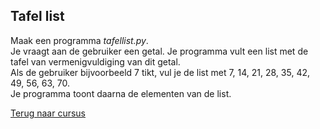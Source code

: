## Tafel list

Maak een programma _tafellist.py_.\
Je vraagt aan de gebruiker een getal. Je programma vult een list met de
tafel van vermenigvuldiging van dit getal.\
Als de gebruiker bijvoorbeeld 7 tikt, vul je de list met 7, 14, 21, 28,
35, 42, 49, 56, 63, 70.\
Je programma toont daarna de elementen van de list.

[Terug naar cursus](/25_toevoegen.html)